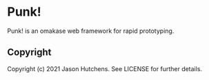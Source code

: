 # Punk!

Punk! is an omakase web framework for rapid prototyping.

## Copyright

Copyright (c) 2021 Jason Hutchens. See LICENSE for further details.
